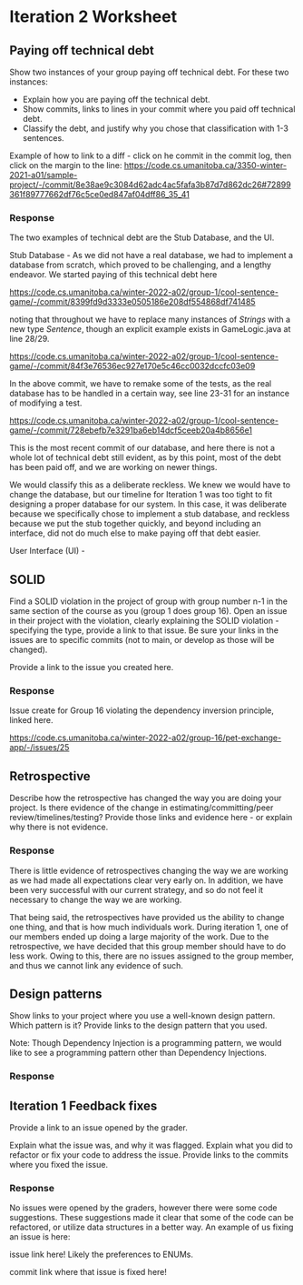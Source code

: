 # Iteration 2 Worksheet

## **Paying off technical debt**

Show two instances of your group paying off technical debt. For these two instances:

- Explain how you are paying off the technical debt.
- Show commits, links to lines in your commit where you paid off technical debt.
- Classify the debt, and justify why you chose that classification with 1-3 sentences.

Example of how to link to a diff - click on he commit in the commit log, then click on the margin to the line: https://code.cs.umanitoba.ca/3350-winter-2021-a01/sample-project/-/commit/8e38ae9c3084d62adc4ac5fafa3b87d7d862dc26#72899361f89777662df76c5ce0ed847af04dff86_35_41

### Response

The two examples of technical debt are the Stub Database, and the UI.

Stub Database - As we did not have a real database, we had to implement a database from scratch, which proved to be challenging, and a lengthy endeavor. We started paying of this technical debt here

https://code.cs.umanitoba.ca/winter-2022-a02/group-1/cool-sentence-game/-/commit/8399fd9d3333e0505186e208df554868df741485

noting that throughout we have to replace many instances of *Strings* with a new type *Sentence*, though an explicit example exists in GameLogic.java at line 28/29. 

https://code.cs.umanitoba.ca/winter-2022-a02/group-1/cool-sentence-game/-/commit/84f3e76536ec927e170e5c46cc0032dccfc03e09

In the above commit, we have to remake some of the tests, as the real database has to be handled in a certain way, see line 23-31 for an instance of modifying a test.

https://code.cs.umanitoba.ca/winter-2022-a02/group-1/cool-sentence-game/-/commit/728ebefb7e3291ba6eb14dcf5ceeb20a4b8656e1

This is the most recent commit of our database, and here there is not a whole lot of technical debt still evident, as by this point, most of the debt has been paid off, and we are working on newer things.

We would classify this as a deliberate reckless. We knew we would have to change the database, but our timeline for Iteration 1 was too tight to fit designing a proper database for our system. In this case, it was deliberate because we specifically chose to implement a stub database, and reckless because we put the stub together quickly, and beyond including an interface, did not do much else to make paying off that debt easier.

User Interface (UI) - 


## **SOLID**

Find a SOLID violation in the project of group with group number n-1 in the same section of the course as you (group 1 does group 16). Open an issue in their project with the violation, clearly explaining the SOLID violation - specifying the type, provide a link to that issue. Be sure your links in the issues are to specific commits (not to main, or develop as those will be changed).

Provide a link to the issue you created here.

### Response

Issue create for Group 16 violating the dependency inversion principle, linked here.

https://code.cs.umanitoba.ca/winter-2022-a02/group-16/pet-exchange-app/-/issues/25





## **Retrospective**

Describe how the retrospective has changed the way you are doing your project. Is there evidence of the change in estimating/committing/peer review/timelines/testing? Provide those links and evidence here - or explain why there is not evidence.

### Response

There is little evidence of retrospectives changing the way we are working as we had made all expectations clear very early on. In addition, we have been very successful with our current strategy, and so do not feel it necessary to change the way we are working.

That being said, the retrospectives have provided us the ability to change one thing, and that is how much individuals work. During iteration 1, one of our members ended up doing a large majority of the work. Due to the retrospective, we have decided that this group member should have to do less work. Owing to this, there are no issues assigned to the group member, and thus we cannot link any evidence of such.

## **Design patterns**

Show links to your project where you use a well-known design pattern. Which pattern is it? Provide links to the design pattern that you used.

Note: Though Dependency Injection is a programming pattern, we would like to see a programming pattern other than Dependency Injections.

### Response



## **Iteration 1 Feedback fixes**

Provide a link to an issue opened by the grader.

Explain what the issue was, and why it was flagged. Explain what you did to refactor or fix your code to address the issue. Provide links to the commits where you fixed the issue.

### Response

No issues were opened by the graders, however there were some code suggestions. These suggestions made it clear that some of the code can be refactored, or utilize data structures in a better way. An example of us fixing an issue is here:

issue link here! Likely the preferences to ENUMs.

commit link where that issue is fixed here!